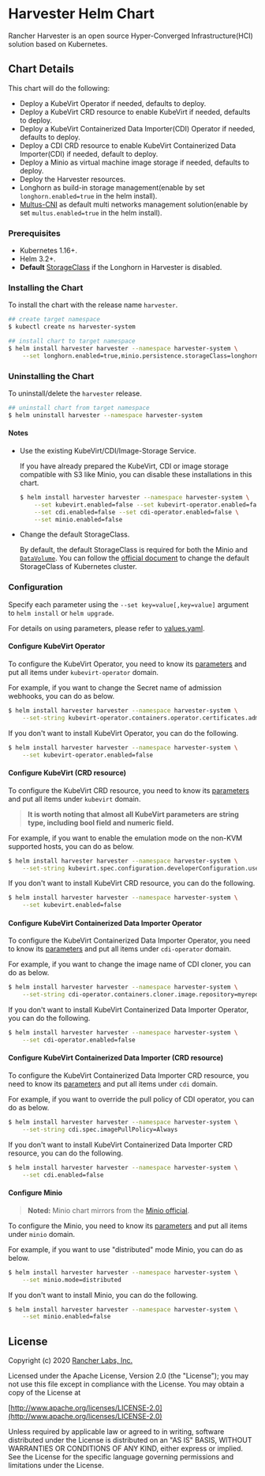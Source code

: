 # Harvester Helm Chart

Rancher Harvester is an open source Hyper-Converged Infrastructure(HCI) solution based on Kubernetes.

## Chart Details

This chart will do the following:

- Deploy a KubeVirt Operator if needed, defaults to deploy.
- Deploy a KubeVirt CRD resource to enable KubeVirt if needed, defaults to deploy.
- Deploy a KubeVirt Containerized Data Importer(CDI) Operator if needed, defaults to deploy.
- Deploy a CDI CRD resource to enable KubeVirt Containerized Data Importer(CDI) if needed, default to deploy.
- Deploy a Minio as virtual machine image storage if needed, defaults to deploy.
- Deploy the Harvester resources.
- Longhorn as build-in storage management(enable by set `longhorn.enabled=true` in the helm install).
- [Multus-CNI](https://github.com/intel/multus-cni) as default multi networks management solution(enable by set `multus.enabled=true` in the helm install).

### Prerequisites

- Kubernetes 1.16+.
- Helm 3.2+.
- **Default** [StorageClass](https://v1-16.docs.kubernetes.io/docs/concepts/storage/storage-classes/) if the Longhorn in Harvester is disabled.

### Installing the Chart

To install the chart with the release name `harvester`.

```bash
## create target namespace
$ kubectl create ns harvester-system

## install chart to target namespace
$ helm install harvester harvester --namespace harvester-system \
    --set longhorn.enabled=true,minio.persistence.storageClass=longhorn,service.harvester.type=NodePort
```

### Uninstalling the Chart

To uninstall/delete the `harvester` release.

```bash
## uninstall chart from target namespace
$ helm uninstall harvester --namespace harvester-system
```

#### Notes

- Use the existing KubeVirt/CDI/Image-Storage Service.

    If you have already prepared the KubeVirt, CDI or image storage compatible with S3 like Minio, you can disable these installations in this chart.
    
    ```bash
    $ helm install harvester harvester --namespace harvester-system \
        --set kubevirt.enabled=false --set kubevirt-operator.enabled=false \
        --set cdi.enabled=false --set cdi-operator.enabled=false \
        --set minio.enabled=false
    ```

- Change the default StorageClass.
    
    By default, the default StorageClass is required for both the Minio and [`DataVolume`](https://github.com/kubevirt/containerized-data-importer#datavolumes). You can follow the [official document](https://kubernetes.io/docs/tasks/administer-cluster/change-default-storage-class/) to change the default StorageClass of Kubernetes cluster.

### Configuration

Specify each parameter using the `--set key=value[,key=value]` argument to `helm install` or `helm upgrade`.

For details on using parameters, please refer to [values.yaml](values.yaml).

#### Configure KubeVirt Operator

To configure the KubeVirt Operator, you need to know its [parameters](dependency_charts/kubevirt-operator/values.yaml) and put all items under `kubevirt-operator` domain.

For example, if you want to change the Secret name of admission webhooks, you can do as below.

```bash
$ helm install harvester harvester --namespace harvester-system \
    --set-string kubevirt-operator.containers.operator.certificates.admissionWebhook.secretName=mysecret
```

If you don't want to install KubeVirt Operator, you can do the following.

```bash
$ helm install harvester harvester --namespace harvester-system \
    --set kubevirt-operator.enabled=false
```

#### Configure KubeVirt (CRD resource)

To configure the KubeVirt CRD resource, you need to know its [parameters](dependency_charts/kubevirt/values.yaml) and put all items under `kubevirt` domain.

> **It is worth noting that almost all KubeVirt parameters are string type, including bool field and numeric field.**

For example, if you want to enable the emulation mode on the non-KVM supported hosts, you can do as below.

```bash
$ helm install harvester harvester --namespace harvester-system \
    --set-string kubevirt.spec.configuration.developerConfiguration.useEmulation=true
```

If you don't want to install KubeVirt CRD resource, you can do the following.

```bash
$ helm install harvester harvester --namespace harvester-system \
    --set kubevirt.enabled=false
```

#### Configure KubeVirt Containerized Data Importer Operator

To configure the KubeVirt Containerized Data Importer Operator, you need to know its [parameters](dependency_charts/cdi-operator/values.yaml) and put all items under `cdi-operator` domain.

For example, if you want to change the image name of CDI cloner, you can do as below.

```bash
$ helm install harvester harvester --namespace harvester-system \
    --set-string cdi-operator.containers.cloner.image.repository=myrepo/my-cloner-image
```

If you don't want to install KubeVirt Containerized Data Importer Operator, you can do the following.

```bash
$ helm install harvester harvester --namespace harvester-system \
    --set cdi-operator.enabled=false
```

#### Configure KubeVirt Containerized Data Importer (CRD resource)

To configure the KubeVirt Containerized Data Importer CRD resource, you need to know its [parameters](dependency_charts/cdi/values.yaml) and put all items under `cdi` domain.

For example, if you want to override the pull policy of CDI operator, you can do as below.

```bash
$ helm install harvester harvester --namespace harvester-system \
    --set-string cdi.spec.imagePullPolicy=Always
```

If you don't want to install KubeVirt Containerized Data Importer CRD resource, you can do the following.

```bash
$ helm install harvester harvester --namespace harvester-system \
    --set cdi.enabled=false
```

#### Configure Minio

> **Noted:** Minio chart mirrors from the [Minio official](https://github.com/minio/charts).

To configure the Minio, you need to know its [parameters](https://github.com/minio/charts#configuration) and put all items under `minio` domain.

For example, if you want to use "distributed" mode Minio, you can do as below.

```bash
$ helm install harvester harvester --namespace harvester-system \
    --set minio.mode=distributed
```

If you don't want to install Minio, you can do the following.

```bash
$ helm install harvester harvester --namespace harvester-system \
    --set minio.enabled=false
```

## License
Copyright (c) 2020 [Rancher Labs, Inc.](http://rancher.com)

Licensed under the Apache License, Version 2.0 (the "License");
you may not use this file except in compliance with the License.
You may obtain a copy of the License at

[http://www.apache.org/licenses/LICENSE-2.0](http://www.apache.org/licenses/LICENSE-2.0)

Unless required by applicable law or agreed to in writing, software
distributed under the License is distributed on an "AS IS" BASIS,
WITHOUT WARRANTIES OR CONDITIONS OF ANY KIND, either express or implied.
See the License for the specific language governing permissions and
limitations under the License.
